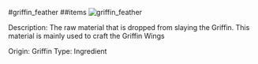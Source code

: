 #griffin_feather
##items
![griffin_feather](https://dragon-force-studio.com/images/EF_wiki/griffin_feather.png)

Description:   The raw material that is dropped from slaying the Griffin.  This material is mainly used to craft the Griffin Wings

Origin:  Griffin
Type:  Ingredient